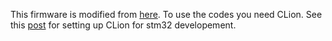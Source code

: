 

 

This firmware is modified from [here](https://github.com/peng-zhihui/Dummy-Robot/tree/main/2.Firmware/Ctrl-Step-Driver-STM32F1-fw). To use the codes you need CLion. See this [post](https://zhuanlan.zhihu.com/p/145801160) for setting up CLion for stm32 developement.



